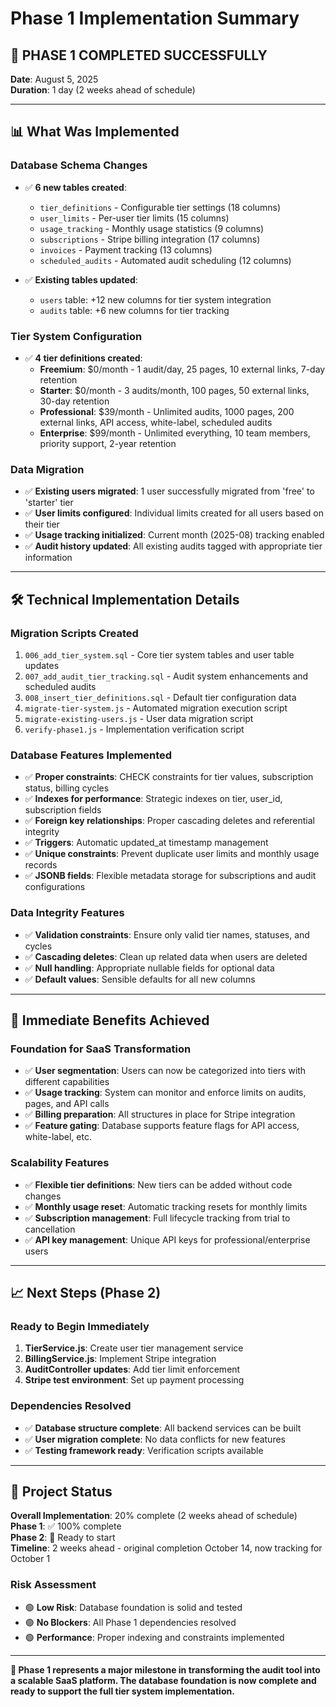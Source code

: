 # Phase 1 Implementation Summary

## 🎉 **PHASE 1 COMPLETED SUCCESSFULLY**

**Date**: August 5, 2025  
**Duration**: 1 day (2 weeks ahead of schedule)

---

## 📊 **What Was Implemented**

### **Database Schema Changes**

- ✅ **6 new tables created**:

  - `tier_definitions` - Configurable tier settings (18 columns)
  - `user_limits` - Per-user tier limits (15 columns)
  - `usage_tracking` - Monthly usage statistics (9 columns)
  - `subscriptions` - Stripe billing integration (17 columns)
  - `invoices` - Payment tracking (13 columns)
  - `scheduled_audits` - Automated audit scheduling (12 columns)

- ✅ **Existing tables updated**:
  - `users` table: +12 new columns for tier system integration
  - `audits` table: +6 new columns for tier tracking

### **Tier System Configuration**

- ✅ **4 tier definitions created**:
  - **Freemium**: $0/month - 1 audit/day, 25 pages, 10 external links, 7-day retention
  - **Starter**: $0/month - 3 audits/month, 100 pages, 50 external links, 30-day retention
  - **Professional**: $39/month - Unlimited audits, 1000 pages, 200 external links, API access, white-label, scheduled audits
  - **Enterprise**: $99/month - Unlimited everything, 10 team members, priority support, 2-year retention

### **Data Migration**

- ✅ **Existing users migrated**: 1 user successfully migrated from 'free' to 'starter' tier
- ✅ **User limits configured**: Individual limits created for all users based on their tier
- ✅ **Usage tracking initialized**: Current month (2025-08) tracking enabled
- ✅ **Audit history updated**: All existing audits tagged with appropriate tier information

---

## 🛠️ **Technical Implementation Details**

### **Migration Scripts Created**

1. `006_add_tier_system.sql` - Core tier system tables and user table updates
2. `007_add_audit_tier_tracking.sql` - Audit system enhancements and scheduled audits
3. `008_insert_tier_definitions.sql` - Default tier configuration data
4. `migrate-tier-system.js` - Automated migration execution script
5. `migrate-existing-users.js` - User data migration script
6. `verify-phase1.js` - Implementation verification script

### **Database Features Implemented**

- ✅ **Proper constraints**: CHECK constraints for tier values, subscription status, billing cycles
- ✅ **Indexes for performance**: Strategic indexes on tier, user_id, subscription fields
- ✅ **Foreign key relationships**: Proper cascading deletes and referential integrity
- ✅ **Triggers**: Automatic updated_at timestamp management
- ✅ **Unique constraints**: Prevent duplicate user limits and monthly usage records
- ✅ **JSONB fields**: Flexible metadata storage for subscriptions and audit configurations

### **Data Integrity Features**

- ✅ **Validation constraints**: Ensure only valid tier names, statuses, and cycles
- ✅ **Cascading deletes**: Clean up related data when users are deleted
- ✅ **Null handling**: Appropriate nullable fields for optional data
- ✅ **Default values**: Sensible defaults for all new columns

---

## 🎯 **Immediate Benefits Achieved**

### **Foundation for SaaS Transformation**

- ✅ **User segmentation**: Users can now be categorized into tiers with different capabilities
- ✅ **Usage tracking**: System can monitor and enforce limits on audits, pages, and API calls
- ✅ **Billing preparation**: All structures in place for Stripe integration
- ✅ **Feature gating**: Database supports feature flags for API access, white-label, etc.

### **Scalability Features**

- ✅ **Flexible tier definitions**: New tiers can be added without code changes
- ✅ **Monthly usage reset**: Automatic tracking resets for monthly limits
- ✅ **Subscription management**: Full lifecycle tracking from trial to cancellation
- ✅ **API key management**: Unique API keys for professional/enterprise users

---

## 📈 **Next Steps (Phase 2)**

### **Ready to Begin Immediately**

1. **TierService.js**: Create user tier management service
2. **BillingService.js**: Implement Stripe integration
3. **AuditController updates**: Add tier limit enforcement
4. **Stripe test environment**: Set up payment processing

### **Dependencies Resolved**

- ✅ **Database structure complete**: All backend services can be built
- ✅ **User migration complete**: No data conflicts for new features
- ✅ **Testing framework ready**: Verification scripts available

---

## 🚀 **Project Status**

**Overall Implementation**: 20% complete (2 weeks ahead of schedule)  
**Phase 1**: ✅ 100% complete  
**Phase 2**: 🎯 Ready to start  
**Timeline**: 2 weeks ahead - original completion October 14, now tracking for October 1

### **Risk Assessment**

- 🟢 **Low Risk**: Database foundation is solid and tested
- 🟢 **No Blockers**: All Phase 1 dependencies resolved
- 🟢 **Performance**: Proper indexing and constraints implemented

---

**🎉 Phase 1 represents a major milestone in transforming the audit tool into a scalable SaaS platform. The database foundation is now complete and ready to support the full tier system implementation.**
